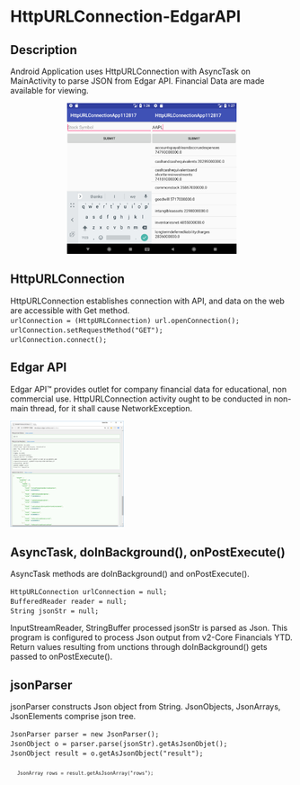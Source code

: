 # HttpURLConnection-EdgarAPI

<h2>Description</h2>
Android Application uses HttpURLConnection with AsyncTask on MainActivity to parse JSON from Edgar API.
Financial Data are made available for viewing.
<p><p>

<center><div><img src="HttpURLConnection_screenshot.jpg" width="60%"></div></center>

<h2>HttpURLConnection</h2>
<p>HttpURLConnection establishes connection with API, and data on the web are accessible with Get method.  <br>
  <code>urlConnection = (HttpURLConnection) url.openConnection();</code><br>
   <code>urlConnection.setRequestMethod("GET");</code><br>
    <code>urlConnection.connect();</code><br>
  <p></p>
  <h2>Edgar API</h2>
  <p>Edgar API&trade; provides outlet for company financial data for educational, non commercial use. HttpURLConnection activity ought to be conducted in non-main thread, for it shall cause NetworkException. </p>
<img src="/EDGAR_API_img.png" style="width:40%"/>

  <h2>AsyncTask, doInBackground(), onPostExecute()</h2>
  <p>AsyncTask methods are doInBackground() and onPostExecute().</p>
  <code>HttpURLConnection urlConnection = null;</code><br>
  <code>BufferedReader reader = null;</code></br>
  <code>String jsonStr = null;</code><br>
  <p></p>
  <p>InputStreamReader, StringBuffer processed jsonStr is parsed as Json. This program is configured to process Json output from v2-Core Financials YTD.  Return values resulting from unctions through doInBackground() gets passed to onPostExecute().</p>
  
  <h2>jsonParser</h2>
  <p>jsonParser constructs Json object from String. JsonObjects, JsonArrays, JsonElements comprise json tree.</p>
  <code>JsonParser parser = new JsonParser();</code></br>
  <code>JsonObject o = parser.parse(jsonStr).getAsJsonObjet();</code></br>
  <code>JsonObject result = o.getAsJsonObject("result");<code></br>
  <code>JsonArray rows = result.getAsJsonArray("rows");</code></br>
